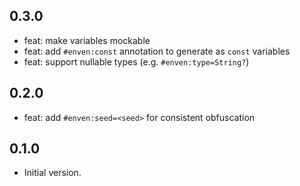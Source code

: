 ## 0.3.0

- feat: make variables mockable
- feat: add `#enven:const` annotation to generate as `const` variables
- feat: support nullable types (e.g. `#enven:type=String?`)

## 0.2.0

- feat: add `#enven:seed=<seed>` for consistent obfuscation

## 0.1.0

- Initial version.
